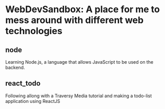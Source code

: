 # WebDevSandbox: A place for me to mess around with different web technologies

## node
Learning Node.js, a language that allows JavaScript to be used on the backend.

## react_todo
Following allong with a Traversy Media tutorial and making a todo-list application using ReactJS
